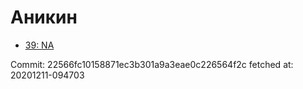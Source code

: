 # Аникин
- [39: NA](39.md)

Commit: 22566fc10158871ec3b301a9a3eae0c226564f2c
 fetched at: 20201211-094703
